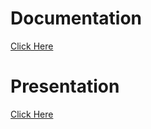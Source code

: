 # Documentation 
[Click Here](https://github.com/sajalgoyal113/nlp_tse/blob/master/Doc.pdf)

# Presentation 
[Click Here](https://prezi.com/view/9kLqQr9XVdPZkHSxwtGs/)

